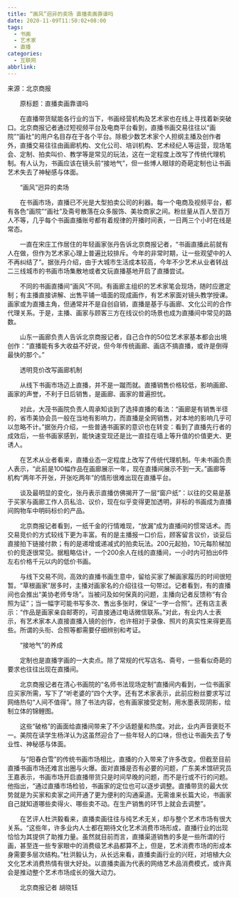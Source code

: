 ```yaml
---
title: “画风”迥异的卖场 直播卖画靠谱吗
date: 2020-11-09T11:50:02+08:00
tags:
  - 书画
  - 艺术家
  - 直播
categories:
  - 互联网
abbrlink:
---
```


来源：北京商报

　　原标题：直播卖画靠谱吗

　　在直播带货赋能各行业的当下，书画经营机构及艺术家也在线上寻找着新突破口。北京商报记者通过短视频平台及电商平台看到，直播书画交易往往以“画院”“画社”的用户名目存在于各个平台。除极少数艺术家个人担纲主播及创作者外，直播交易往往由画廊机构、文化公司、培训机构、艺术经纪人等运营，现场笔会、定制、拍卖叫价、教学等是常见的玩法，这在一定程度上改写了传统代理机制。有人认为，书画应该在镜头前“接地气”，但一些博人眼球的奇葩定制也让书画艺术失去了神秘感与体面。

　　“画风”迥异的卖场

　　在书画市场，直播已不光是大型拍卖公司的利器。每一个电商及视频平台，都有各色“画院”“画社”及斋号散落在众多服饰、美妆商家之间。粉丝量从百人至百万人不等，几乎每个书画直播账号都有着规律的开播时间表，一日两三个小时在线是常态。

　　一直在宋庄工作居住的年轻画家张丹告诉北京商报记者，“书画直播此前就有人在做，但作为艺术家心理上普遍比较排斥。今年的非常时期，让一些观望中的人不再纠结了”。据张丹介绍，由于大城市生活成本较高，今年不少艺术从业者转战二三线城市的书画市场集散地或者文玩直播基地开启了直播尝试。

　　不同的书画直播间“画风”不同。有画廊主组织的艺术家笔会现场，随时应邀定制；有主播直接讲解、出售平铺一墙面的现成画作，有艺术家面对镜头教学授课。画家或为直播主角，但通常并不是自创自销，直播是基于与画廊、文化公司的合作代理关系。于是，主播、画家与顾客三方在线议价的场景也成为直播间中常见的路数。

　　山东一画廊负责人告诉北京商报记者，自己合作的50位艺术家基本都会出境创作：“直播能有多大收益不好说，但今年传统画廊、画店不搞直播，或许是倒得最快的那个。”

　　透明竞价改写画廊机制

　　从线下书画市场迈上直播，并不是一蹴而就。直播销售价格较低，影响画廊、画家的声誉，不利于日后销售，是画廊、画家的普遍担忧。

　　对此，大茂书画院负责人周承知谈到了选择直播的看法：“画廊是有销售半径的，省市美协会员一般在当地有影响力，而直播是全网销售，对本地的影响几乎可以忽略不计。”据张丹介绍，一些普通书画家的意识也在转变：看到了直播先行者的成效后，一些书画家感到，能快速变现还是比一直挂在墙上等升值的价值更大、更诱人。

　　在艺术从业者看来，直播业态一定程度上改写了传统代理机制。午未书画负责人表示，“此前是100幅作品在画廊展示一年，现在直播间展示不到一天。”画廊等机构“两年不开张，开张吃两年”的情形很难出现在直播平台。

　　谈及最明显的变化，张丹表示直播仿佛揭开了一层“窗户纸”：以往的交易是基于买家与画廊工作人员私洽、议价，现在似乎变得更加透明，非标的书画成为直播间购物车中明码标价的产品。

　　北京商报记者看到，一纸千金的行情难现，“放漏”成为直播间的惯常话术。而交易竞价的方式较线下更为丰富。有的是主播报一口价后，顾客留言议价，谈妥后直接拍下链接付款；有的是递增或递减式的拍卖玩法。200元起拍，10元每阶梯加价的竞逐很常见。据粗略估计，一个200余人在线的直播间，一小时内可拍出6件左右价格千元以内的低价书画。

　　与线下交易不同，高效的直播书画生意中，留给买家了解画家履历的时间很短暂。“草根画家”居多时，主播对画家名的介绍往往一句带过。记者看到，有的直播间也会推出“美协老师专场”。当被问及如何保真的问题，主播向记者反馈称“有合照为证”；当一幅字可能书写多次、售出多张时，保证“一字一合照”。还有店主表示：“作品是画家亲自邮寄的，可直接通过电话微信联系。”对此，有业内人士表示，有艺术家本人直接直播入镜的创作，也许相对于录像、照片的真实性来得更高些。所谓的头衔、合照等都需要仔细辨别和考证。

　　“接地气”的养成

　　定制也是直播字画的一大卖点。除了常规的代写店名、斋号，一些看似奇葩的要求也往往出现在直播间。

　　北京商报记者在清心书画院的“名师书法现场定制”直播间内看到，一位书画家应买家所需，写下了“听老婆的”四个大字。还有艺术家表示，此前应粉丝要求写过网络热句“人间不值得”。除了书法内容，也有画家接受定制，用水墨表现阴影，绘制立体的锦鲤图。

　　这些“破格”的画面给直播间带来了不少话题量和热度。对此，业内声音褒贬不一。美院在读学生杨洋认为这虽然迎合了一些年轻人的口味，但也让书画失去了专业性、神秘感与体面。

　　与“阳春白雪”的传统书画市场相比，直播的介入带来了许多改变。但截至目前直播书画市场还难言出圈与火爆。面对直播是否有必要的问题，广东美术馆研究员王嘉表示，书画市场开启直播带货只是时间早晚的问题，而不是行或不行的问题。他指出，“通过直播市场检验，书画家的定位也可以逐步调整。直播带货的最大优势就是为买家和卖家之间开通了更为便利的沟通渠道。无需谁来长篇大论，书画家自己就知道哪些卖得火、哪些卖不动。在生产销售的环节上就会去调整”。

　　在艺评人杜洪毅看来，直播卖画往往与纯艺术无关，却与整个艺术市场有很大关系。“这些年，许多业内人士都在期待文化艺术消费市场形成，直播行业的出现恰恰为其提供了助推力量。虽然就目前而言，直播渠道销售的多是一些所谓的行画，甚至连一些专家眼中的消费级艺术品都算不上，但是，艺术消费市场的形成本身需要多层次结构。”杜洪毅认为，从长远来看，直播卖画行业的兴旺，对培植大众文化艺术消费热情有很大好处。以直播卖画为代表的网络艺术品消费模式，或许真会是推动整个艺术市场成长的强大动力。

　　北京商报记者 胡晓钰